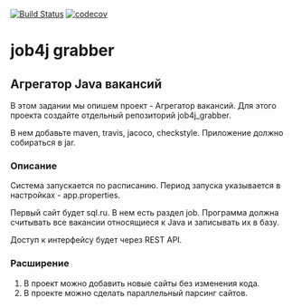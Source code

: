 [![Build Status](https://travis-ci.com/velesov7493/job4j_grabber.svg?branch=dev)](https://travis-ci.com/velesov7493/job4j_grabber)
[![codecov](https://codecov.io/gh/velesov7493/job4j_grabber/branch/master/graph/badge.svg?token=TOKEN)](https://codecov.io/gh/velesov7493/job4j_grabber)
# job4j grabber #
## Агрегатор Java вакансий ##

В этом задании мы опишем проект - Агрегатор вакансий.
Для этого проекта создайте отдельный репозиторий job4j_grabber.

В нем добавьте maven, travis, jacoco, checkstyle.
Приложение должно собираться в jar.

### Описание ###

Система запускается по расписанию. Период запуска указывается в настройках - app.properties.

Первый сайт будет sql.ru. В нем есть раздел job. Программа должна считывать все вакансии относящиеся к Java и записывать их в базу.

Доступ к интерфейсу будет через REST API.

### Расширение ###

1. В проект можно добавить новые сайты без изменения кода.
2. В проекте можно сделать параллельный парсинг сайтов.